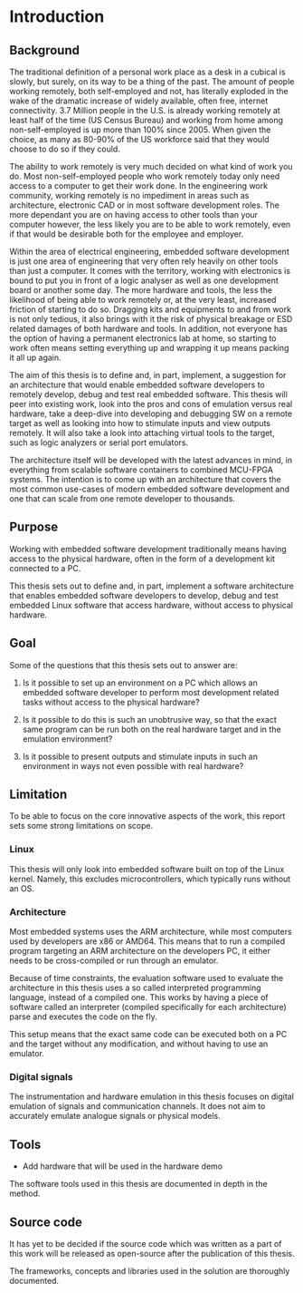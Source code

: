 # Introduction

## Background
The traditional definition of a personal work place as a desk in a cubical is slowly, but surely, on its way to be a thing of the past. The amount of people working remotely, both self-employed and not, has literally exploded in the wake of the dramatic increase of widely available, often free, internet connectivity. 3.7 Million people in the U.S. is already working remotely at least half of the time (US Census Bureau) and working from home among non-self-employed is up more than 100% since 2005. When given the choice, as many as 80-90% of the US workforce said that they would choose to do so if they could.

The ability to work remotely is very much decided on what kind of work you do. Most non-self-employed people who work remotely today only need access to a computer to get their work done. In the engineering work community, working remotely is no impediment in areas such as architecture, electronic CAD or in most software development roles. The more dependant you are on having access to other tools than your computer however, the less likely you are to be able to work remotely, even if that would be desirable both for the employee and employer.

Within the area of electrical engineering, embedded software development is just one area of engineering that very often rely heavily on other tools than just a computer. It comes with the territory, working with electronics is bound to put you in front of a logic analyser as well as one development board or another some day. The more hardware and tools, the less the likelihood of being able to work remotely or, at the very least, increased friction of starting to do so. Dragging kits and equipments to and from work is not only tedious, it also brings with it the risk of physical breakage or ESD related damages of both hardware and tools. In addition, not everyone has the option of having a permanent electronics lab at home, so starting to work often means setting everything up and wrapping it up means packing it all up again.

The aim of this thesis is to define and, in part, implement, a suggestion for an architecture that would enable embedded software developers to remotely develop, debug and test real embedded software. This thesis will peer into existing work, look into the pros and cons of emulation versus real hardware, take a deep-dive into developing and debugging SW on a remote target as well as looking into how to stimulate inputs and view outputs remotely. It will also take a look into attaching virtual tools to the target, such as logic analyzers or serial port emulators.

The architecture itself will be developed with the latest advances in mind, in everything from scalable software containers to combined MCU-FPGA systems. The intention is to come up with an architecture that covers the most common use-cases of modern embedded software development and one that can scale from one remote developer to thousands.

## Purpose
Working with embedded software development traditionally means having access to the physical hardware, often in the form of a development kit connected to a PC. 

This thesis sets out to define and, in part, implement a software architecture that enables embedded software developers to develop, debug and test embedded Linux software that access hardware, without access to physical hardware.

## Goal
Some of the questions that this thesis sets out to answer are:

1. Is it possible to set up an environment on a PC which allows an embedded software developer to perform most development related tasks without access to the physical hardware?

2. Is it possible to do this is such an unobtrusive way, so that the exact same program can be run both on the real hardware target and in the emulation environment?

3. Is it possible to present outputs and stimulate inputs in such an environment in ways not even possible with real hardware?

## Limitation
To be able to focus on the core innovative aspects of the work, this report sets some strong limitations on scope.

### Linux
This thesis will only look into embedded software built on top of the Linux kernel. Namely, this excludes microcontrollers, which typically runs without an OS.

### Architecture
Most embedded systems uses the ARM architecture, while most computers used by developers are x86 or AMD64. This means that to run a compiled program targeting an ARM architecture on the developers PC, it either needs to be cross-compiled or run through an emulator. 

Because of time constraints, the evaluation software used to evaluate the architecture in this thesis uses a so called interpreted programming language, instead of a compiled one. This works by having a piece of software called an interpreter (compiled specifically for each architecture) parse and executes the code on the fly.

This setup means that the exact same code can be executed both on a PC and the target without any modification, and without having to use an emulator.

### Digital signals
The instrumentation and hardware emulation in this thesis focuses on digital emulation of signals and communication channels. It does not aim to accurately emulate analogue signals or physical models.

## Tools

- Add hardware that will be used in the hardware demo

The software tools used in this thesis are documented in depth in the method.

## Source code
It has yet to be decided if the source code which was written as a part of this work will be released as open-source after the publication of this thesis.

The frameworks, concepts and libraries used in the solution are thoroughly documented.
